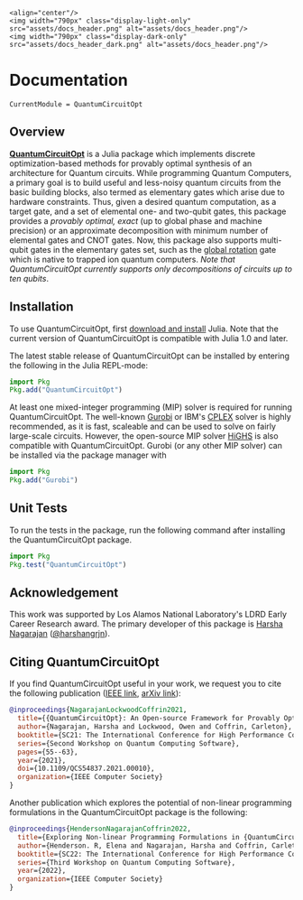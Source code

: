 ```@raw html
<align="center"/>
<img width="790px" class="display-light-only" src="assets/docs_header.png" alt="assets/docs_header.png"/>
<img width="790px" class="display-dark-only" src="assets/docs_header_dark.png" alt="assets/docs_header.png"/>
```

# Documentation

```@meta
CurrentModule = QuantumCircuitOpt
```
## Overview
**[QuantumCircuitOpt](https://github.com/harshangrjn/QuantumCircuitOpt.jl)** is a Julia package which implements discrete optimization-based methods for provably optimal synthesis of an architecture for Quantum circuits. While programming Quantum Computers, a primary goal is to build useful and less-noisy quantum circuits from the basic building blocks, also termed as elementary gates which arise due to hardware constraints. Thus, given a desired quantum computation, as a target gate, and a set of elemental one- and two-qubit gates, this package provides a _provably optimal, exact_ (up to global phase and machine precision) or an approximate decomposition with minimum number of elemental gates and CNOT gates. Now, this package also supports multi-qubit gates in the elementary gates set, such as the [global rotation](https://harshangrjn.github.io/QuantumCircuitOpt.jl/dev/multi_qubit_gates/#GRGate) gate which is native to trapped ion quantum computers. _Note that QuantumCircuitOpt currently supports only decompositions of circuits up to ten qubits_.

## Installation 
To use QuantumCircuitOpt, first [download and install](https://julialang.org/downloads/) Julia. Note that the current version of QuantumCircuitOpt is compatible with Julia 1.0 and later. 

The latest stable release of QuantumCircuitOpt can be installed by entering the following in the Julia REPL-mode:

```julia
import Pkg
Pkg.add("QuantumCircuitOpt")
```

At least one mixed-integer programming (MIP) solver is required for running QuantumCircuitOpt. The well-known [Gurobi](https://github.com/jump-dev/Gurobi.jl) or IBM's [CPLEX](https://github.com/jump-dev/CPLEX.jl) solver is highly recommended, as it is fast, scaleable and can be used to solve on fairly large-scale circuits. However, the open-source MIP solver [HiGHS](https://github.com/jump-dev/HiGHS.jl) is also compatible with QuantumCircuitOpt. Gurobi (or any other MIP solver) can be installed via the package manager with

```julia
import Pkg
Pkg.add("Gurobi")
```

## Unit Tests
To run the tests in the package, run the following command after installing the QuantumCircuitOpt package.

```julia
import Pkg
Pkg.test("QuantumCircuitOpt")
```

## Acknowledgement
This work was supported by Los Alamos National Laboratory's LDRD Early Career Research award. The primary developer of this package is [Harsha Nagarajan](http://harshanagarajan.com) ([@harshangrjn](https://github.com/harshangrjn)). 

## Citing QuantumCircuitOpt
If you find QuantumCircuitOpt useful in your work, we request you to cite the following publication ([IEEE link](https://doi.org/10.1109/QCS54837.2021.00010), [arXiv link](https://arxiv.org/abs/2111.11674)):  
```bibtex
@inproceedings{NagarajanLockwoodCoffrin2021,
  title={{QuantumCircuitOpt}: An Open-source Framework for Provably Optimal Quantum Circuit Design},
  author={Nagarajan, Harsha and Lockwood, Owen and Coffrin, Carleton},
  booktitle={SC21: The International Conference for High Performance Computing, Networking, Storage, and Analysis},
  series={Second Workshop on Quantum Computing Software},
  pages={55--63},
  year={2021},
  doi={10.1109/QCS54837.2021.00010},
  organization={IEEE Computer Society}
}
```
Another publication which explores the potential of non-linear programming formulations in the QuantumCircuitOpt package is the following: 
```bibtex
@inproceedings{HendersonNagarajanCoffrin2022,
  title={Exploring Non-linear Programming Formulations in {QuantumCircuitOpt} for Optimal Circuit Design},
  author={Henderson. R, Elena and Nagarajan, Harsha and Coffrin, Carleton},
  booktitle={SC22: The International Conference for High Performance Computing, Networking, Storage, and Analysis},
  series={Third Workshop on Quantum Computing Software},
  year={2022},
  organization={IEEE Computer Society}
}
```